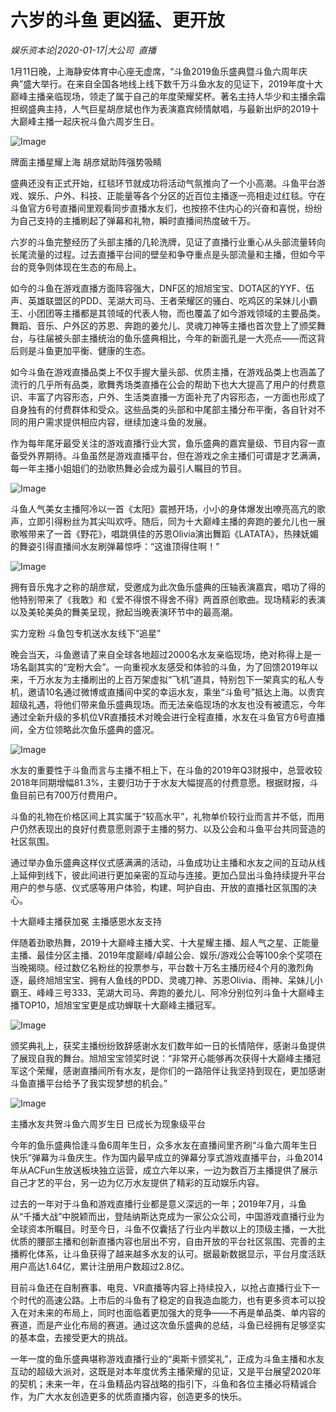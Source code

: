 # 六岁的斗鱼 更凶猛、更开放

*娱乐资本论|2020-01-17|大公司 
                                                直播*

1月11日晚，上海静安体育中心座无虚席，“斗鱼2019鱼乐盛典暨斗鱼六周年庆典”盛大举行。在来自全国各地线上线下数千万斗鱼水友的见证下，2019年度十大巅峰主播亲临现场，领走了属于自己的年度荣耀奖杯。著名主持人华少和主播余霜担纲盛典主持，人气巨星胡彦斌也作为表演嘉宾倾情献唱，与最新出炉的2019十大巅峰主播一起庆祝斗鱼六周岁生日。

![Image](http://static.ylzbl.com/uploads/ueditor/php/upload/image/20200117/1579242735747627.png)

牌面主播星耀上海 胡彦斌助阵强势吸睛

盛典还没有正式开始，红毯环节就成功将活动气氛推向了一个小高潮。斗鱼平台游戏、娱乐、户外、科技、正能量等各个分区的近百位主播逐一亮相走过红毯。守在斗鱼官方6号直播间里观看同步直播水友们，也按捺不住内心的兴奋和喜悦，纷纷为自己支持的主播刷起了弹幕和礼物，瞬时直播间热度破千万。

六岁的斗鱼完整经历了头部主播的几轮洗牌，见证了直播行业重心从头部流量转向长尾流量的过程。过去直播平台间的壁垒和争夺重点是头部流量和主播，但如今平台的竞争则体现在生态的布局上。

如今的斗鱼在游戏直播方面阵容强大，DNF区的旭旭宝宝、DOTA区的YYF、伍声、英雄联盟区的PDD、芜湖大司马、王者荣耀区的骚白、吃鸡区的呆妹儿小霸王、小团团等主播都是其领域的代表人物，而也覆盖了如今游戏领域的主要品类。舞蹈、音乐、户外区的苏恩、奔跑的姜允儿、灵魂刀神等主播也首次登上了颁奖舞台，与往届被头部主播统治的鱼乐盛典相比，今年的新面孔是一大亮点——而这背后则是斗鱼更加平衡、健康的生态。

如今斗鱼在游戏直播品类上不仅手握大量头部、优质主播，在游戏品类上也涵盖了流行的几乎所有品类，歌舞秀场类直播在公会的帮助下也大大提高了用户的付费意识、丰富了内容形态，户外、生活类直播一方面补充了内容形态，一方面也形成了自身独有的付费群体和受众。这些品类的头部和中尾部主播分布平衡，各自针对不同的用户需求提供相应内容，继续加速斗鱼的发展。

作为每年尾牙最受关注的游戏直播行业大赏，鱼乐盛典的嘉宾量级、节目内容一直备受外界期待。斗鱼虽然是游戏直播平台，但在游戏之余主播们可谓是才艺满满，每一年主播小姐姐们的劲歌热舞必会成为最引人瞩目的节目。

![Image](http://static.ylzbl.com/uploads/ueditor/php/upload/image/20200117/1579242738547979.png)

斗鱼人气美女主播阿冷以一首《太阳》震撼开场，小小的身体爆发出嘹亮高亢的歌声，立即引得粉丝为其尖叫欢呼。随后，同为十大巅峰主播的奔跑的姜允儿也一展歌喉带来了一首《野花》，唱跳俱佳的苏恩Olivia演出舞蹈《LATATA》，热辣妩媚的舞姿引得直播间水友刷弹幕惊呼：“这谁顶得住啊！”

![Image](http://static.ylzbl.com/uploads/ueditor/php/upload/image/20200117/1579242740694946.png)

拥有音乐鬼才之称的胡彦斌，受邀成为此次鱼乐盛典的压轴表演嘉宾，唱功了得的他特别带来了《我敢》和《爱不得恨不得舍不得》两首原创歌曲。现场精彩的表演以及美轮美奂的舞美呈现，掀起当晚表演环节中的最高潮。

实力宠粉 斗鱼包专机送水友线下“追星”

晚会当天，斗鱼邀请了来自全球各地超过2000名水友亲临现场，绝对称得上是一场名副其实的“宠粉大会”。一向重视水友感受和体验的斗鱼，为了回馈2019年以来，千万水友为主播刷出的上百万架虚拟“飞机”道具，特别包下一架真实的私人专机，邀请10名通过微博或直播间中奖的幸运水友，乘坐“斗鱼号”抵达上海。以贵宾超级礼遇，将他们带来鱼乐盛典现场。而无法亲临现场的水友也没有被遗忘，今年通过全新升级的多机位VR直播技术对晚会进行全程直播，水友在斗鱼官方6号直播间，全方位领略此次鱼乐盛典的盛况。

![Image](http://static.ylzbl.com/uploads/ueditor/php/upload/image/20200117/1579242742864895.png)

水友的重要性于斗鱼而言与主播不相上下，在斗鱼的2019年Q3财报中，总营收较2018年同期增幅81.3%，主要归功于于水友大幅提高的付费意愿。根据财报，斗鱼目前已有700万付费用户。

斗鱼的礼物在价格区间上其实属于“较高水平”，礼物单价较行业而言并不低，而用户仍然表现出的良好付费意愿则源于主播的努力、以及公会和斗鱼平台共同营造的社区氛围。

通过举办鱼乐盛典这样仪式感满满的活动，斗鱼成功让主播和水友之间的互动从线上延伸到线下，彼此间进行更加亲密的互动与连接。更加凸显出斗鱼持续提升平台用户的参与感、仪式感等用户体验，构建、呵护自由、开放的直播社区氛围的决心。

十大巅峰主播获加冕 主播感恩水友支持

伴随着劲歌热舞，2019十大巅峰主播大奖、十大星耀主播、超人气之星、正能量主播、最佳分区主播、2019年度巅峰/卓越公会、娱乐/游戏公会等100余个奖项在当晚揭晓。经过数亿名粉丝的投票参与，平台数十万名主播历经4个月的激烈角逐，最终旭旭宝宝、拥有人鱼线的PDD、灵魂刀神、苏恩Olivia、雨神、呆妹儿小霸王、峰峰三号333、芜湖大司马、奔跑的姜允儿、阿冷分别位列斗鱼十大巅峰主播TOP10，旭旭宝宝更是成功蝉联十大巅峰主播冠军。

![Image](http://static.ylzbl.com/uploads/ueditor/php/upload/image/20200117/1579242743721354.png)

颁奖典礼上，获奖主播纷纷致辞感谢水友们数年如一日的长情陪伴，感谢斗鱼提供了展现自我的舞台。旭旭宝宝领奖时说：“非常开心能够再次获得十大巅峰主播冠军这个荣耀，感谢直播间所有水友，是你们的一路陪伴让我坚持到现在，更加感谢斗鱼直播平台给予了我实现梦想的机会。”

![Image](http://static.ylzbl.com/uploads/ueditor/php/upload/image/20200117/1579242734373184.png)

主播水友共贺斗鱼六周岁生日 已成长为现象级平台

今年的鱼乐盛典恰逢斗鱼6周年生日，众多水友在直播间里齐刷“斗鱼六周年生日快乐”弹幕为斗鱼庆生。作为国内最早成立的弹幕分享式游戏直播平台，斗鱼2014年从ACFun生放送板块独立运营，成立六年以来，一边为数百万主播提供了展示自己才艺的平台，另一边为亿万水友提供了精彩的互动娱乐内容。

过去的一年对于斗鱼和游戏直播行业都是意义深远的一年；2019年7月，斗鱼从“千播大战”中脱颖而出，登陆纳斯达克成为一家公众公司，中国游戏直播行业为全球资本所瞩目。时至今日，斗鱼不仅囊括了行业内半数以上的顶级主播，一大批优质的腰部主播和创新直播内容也层出不穷，自由开放的平台社区氛围、完善的主播孵化体系，让斗鱼获得了越来越多水友的认可。据最新数据显示，平台月度活跃用户高达1.64亿，累计注册用户数超过2.8亿。

目前斗鱼还在自制赛事、电竞、VR直播等内容上持续投入，以抢占直播行业下一个时代的高速公路。上市后的斗鱼有了稳定的自我造血能力，也有更多资本可以投入在对未来的布局上，同时也面临着更加强大的竞争——不再是单品类、单内容的赛道，而是产业化布局的赛道。通过这次鱼乐盛典的总结，斗鱼已经拥有足够坚实的基本盘，去接受更大的挑战。

一年一度的鱼乐盛典堪称游戏直播行业的“奥斯卡颁奖礼”，正成为斗鱼主播和水友互动的超级大派对，这既是对本年度优秀主播荣耀的见证，又是平台展望2020年的契机；未来一年，在斗鱼精品内容战略的指引下，斗鱼和各位主播必将精诚合作，为广大水友创造更多的优质直播内容，创造更多的快乐。

